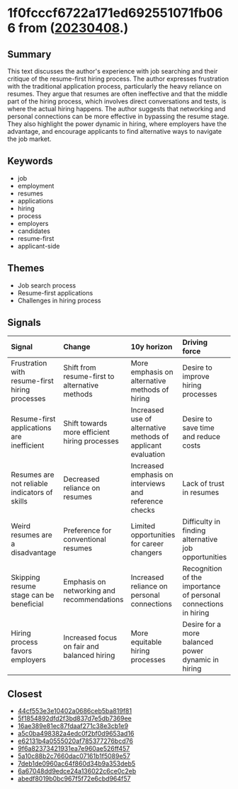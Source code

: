 # 1f0fcccf6722a171ed692551071fb066 from ([20230408](https://kghosh.substack.com/p/20230408).)

## Summary

This text discusses the author's experience with job searching and their critique of the resume-first hiring process. The author expresses frustration with the traditional application process, particularly the heavy reliance on resumes. They argue that resumes are often ineffective and that the middle part of the hiring process, which involves direct conversations and tests, is where the actual hiring happens. The author suggests that networking and personal connections can be more effective in bypassing the resume stage. They also highlight the power dynamic in hiring, where employers have the advantage, and encourage applicants to find alternative ways to navigate the job market.

## Keywords

* job
* employment
* resumes
* applications
* hiring
* process
* employers
* candidates
* resume-first
* applicant-side

## Themes

* Job search process
* Resume-first applications
* Challenges in hiring process

## Signals

| Signal                                         | Change                                         | 10y horizon                                                  | Driving force                                                   |
|:-----------------------------------------------|:-----------------------------------------------|:-------------------------------------------------------------|:----------------------------------------------------------------|
| Frustration with resume-first hiring processes | Shift from resume-first to alternative methods | More emphasis on alternative methods of hiring               | Desire to improve hiring processes                              |
| Resume-first applications are inefficient      | Shift towards more efficient hiring processes  | Increased use of alternative methods of applicant evaluation | Desire to save time and reduce costs                            |
| Resumes are not reliable indicators of skills  | Decreased reliance on resumes                  | Increased emphasis on interviews and reference checks        | Lack of trust in resumes                                        |
| Weird resumes are a disadvantage               | Preference for conventional resumes            | Limited opportunities for career changers                    | Difficulty in finding alternative job opportunities             |
| Skipping resume stage can be beneficial        | Emphasis on networking and recommendations     | Increased reliance on personal connections                   | Recognition of the importance of personal connections in hiring |
| Hiring process favors employers                | Increased focus on fair and balanced hiring    | More equitable hiring processes                              | Desire for a more balanced power dynamic in hiring              |

## Closest

* [44cf553e3e10402a0686ceb5ba819f81](44cf553e3e10402a0686ceb5ba819f81)
* [5f1854892dfd2f3bd837d7e5db7369ee](5f1854892dfd2f3bd837d7e5db7369ee)
* [16ae389e81ec87fdaaf271c38e3cb1e9](16ae389e81ec87fdaaf271c38e3cb1e9)
* [a5c0ba498382a4edc0f2bf0d9653ad16](a5c0ba498382a4edc0f2bf0d9653ad16)
* [e62131b4a0555020af785377276bcd76](e62131b4a0555020af785377276bcd76)
* [9f6a82373421931ea7e960ae526ff457](9f6a82373421931ea7e960ae526ff457)
* [5a10c88b2c7660dac07161b1f5089e57](5a10c88b2c7660dac07161b1f5089e57)
* [7deb1de0960ac64f860d34b9a353deb5](7deb1de0960ac64f860d34b9a353deb5)
* [6a67048dd9edce24a136022c6ce0c2eb](6a67048dd9edce24a136022c6ce0c2eb)
* [abedf8019b0bc967f5f72e6cbd964f57](abedf8019b0bc967f5f72e6cbd964f57)